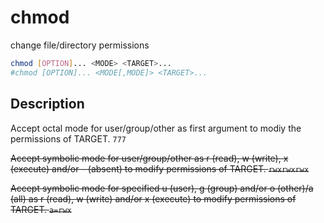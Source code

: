 # chmod

change file/directory permissions

```sh
chmod [OPTION]... <MODE> <TARGET>...
#chmod [OPTION]... <MODE[,MODE]> <TARGET>...
```

## Description
Accept octal mode for user/group/other as first argument to modiy the permissions of TARGET. `777`

~~Accept symbolic mode for user/group/other as r (read), w (write), x (execute) and/or - (absent) to modify permissions of TARGET. `rwxrwxrwx`~~

~~Accept symbolic mode for specified u (user), g (group) and/or o (other)/a (all) as r (read), w (write) and/or x (execute) to modify permissions of TARGET. `a=rwx`~~